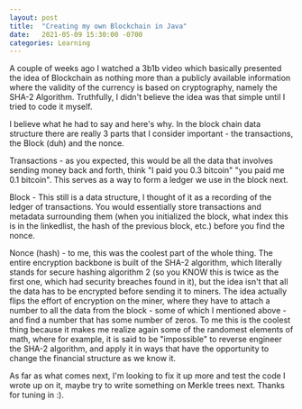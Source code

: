 ```yaml
---
layout: post
title:  "Creating my own Blockchain in Java"
date:   2021-05-09 15:30:00 -0700
categories: Learning
---
```


A couple of weeks ago I watched a 3b1b video which basically presented the idea of Blockchain as nothing more than a publicly available information where the validity of the currency is based on cryptography, namely the SHA-2 Algorithm. Truthfully, I didn't believe the idea was that simple until I tried to code it myself. 

I believe what he had to say and here's why. In the block chain data structure there are really 3 parts that I consider important - the transactions, the Block (duh) and the nonce.

Transactions - as you expected, this would be all the data that involves sending money back and forth, think "I paid you 0.3 bitcoin" "you paid me 0.1 bitcoin". This serves as a way to form a ledger we use in the block next.

Block - This still is a data structure, I thought of it as a recording of the ledger of transactions. You would essentially store transactions and metadata surrounding them (when you initialized the block, what index this is in the linkedlist, the hash of the previous block, etc.) before you find the nonce.

Nonce (hash) - to me, this was the coolest part of the whole thing. The entire encryption backbone is built of the SHA-2 algorithm, which literally stands for secure hashing algorithm 2 (so you KNOW this is twice as the first one, which had security breaches found in it), but the idea isn't that all the data has to be encrypted before sending it to miners. The idea actually flips the effort of encryption on the miner, where they have to attach a number to all the data from the block - some of which I mentioned above - and find a number that has some number of zeros. To me this is the coolest thing because it makes me realize again some of the randomest elements of math, where for example, it is said to be "impossible" to reverse engineer the SHA-2 algorithm, and apply it in ways that have the opportunity to change the financial structure as we know it. 

As far as what comes next, I'm looking to fix it up more and test the code I wrote up on it, maybe try to write something on Merkle trees next. Thanks for tuning in :).

